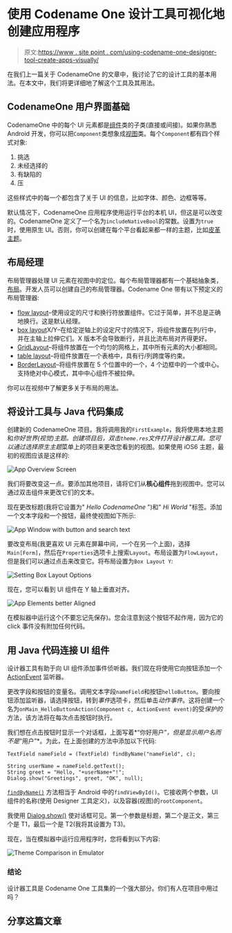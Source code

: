 # 使用 Codename One 设计工具可视化地创建应用程序

> 原文:[https://www . site point . com/using-codename-one-designer-tool-create-apps-visually/](https://www.sitepoint.com/using-codename-one-designer-tool-create-apps-visually/)

在我们上一篇关于 CodenameOne 的文章中，我讨论了它的设计工具的基本用法。在本文中，我们将更详细地了解这个工具及其用法。

## CodenameOne 用户界面基础

CodenameOne 中的每个 UI 元素都是[组件](https://codenameone.googlecode.com/svn/trunk/CodenameOne/javadoc/com/codename1/ui/Component.html)类的子类(直接或间接)。如果你熟悉 Android 开发，你可以把`Component`类想象成[视图](http://developer.android.com/reference/android/view/View.html)类。每个`Component`都有四个样式对象:

1.  挑选
2.  未经选择的
3.  有缺陷的
4.  压

这些样式中的每一个都包含了关于 UI 的信息，比如字体、颜色、边框等等。

默认情况下，CodenameOne 应用程序使用运行平台的本机 UI，但这是可以改变的。CodenameOne 定义了一个名为`includeNativeBool`的常数。设置为`true`时，使用原生 UI。否则，你可以创建在每个平台看起来都一样的主题，比如[皮革主题](http://codenameone.blogspot.com/2012/08/vegan-leather-coming-to-codename-one.html)。

## 布局经理

布局管理器处理 UI 元素在视图中的定位。每个布局管理器都有一个基础抽象类，[布局](https://codenameone.googlecode.com/svn/trunk/CodenameOne/javadoc/com/codename1/ui/layouts/Layout.html)。开发人员可以创建自己的布局管理器。Codename One 带有以下预定义的布局管理器:

*   [flow layout](https://codenameone.googlecode.com/svn/trunk/CodenameOne/javadoc/com/codename1/ui/layouts/FlowLayout.html)–使用设定的尺寸和换行符放置组件。它过于简单，并不总是正确地换行。这是默认经理。
*   [box layout](https://codenameone.googlecode.com/svn/trunk/CodenameOne/javadoc/com/codename1/ui/layouts/BoxLayout.html)X/Y–在给定逆轴上的设定尺寸的情况下，将组件放置在列/行中，并在主轴上拉伸它们。X 版本不会导致断行，并且比流布局对齐得更好。
*   [GridLayout](https://codenameone.googlecode.com/svn/trunk/CodenameOne/javadoc/com/codename1/ui/layouts/GridLayout.html)–将组件放置在一个均匀的网格上，其中所有元素的大小都相同。
*   [table layout](https://codenameone.googlecode.com/svn/trunk/CodenameOne/javadoc/com/codename1/ui/table/TableLayout.html)–将组件放置在一个表格中，具有行/列跨度等约束。
*   [BorderLayout](https://codenameone.googlecode.com/svn/trunk/CodenameOne/javadoc/com/codename1/ui/layouts/BorderLayout.html)–将组件放置在 5 个位置中的一个，4 个边框中的一个或中心。支持绝对中心模式，其中中心组件不被拉伸。

你可以在视频中了解更多关于布局的用法。

## 将设计工具与 Java 代码集成

创建新的 CodenameOne 项目。我将调用我的`FirstExample`，我将使用本地主题和*你好世界(视觉)*主题。创建项目后，双击`theme.res`文件打开设计器工具。您可以通过选择*原生主题*菜单上的项目来更改您看到的视图。如果使用 iOS6 主题，最初的视图应该是这样的:

![App Overview Screen](../Images/7718d8ee698aeda3aa158760a8912970.png)

我们将要改变这一点。要添加其他项目，请将它们从**核心组件**拖到视图中。您可以通过双击组件来更改它们的文本。

现在更改标题(我将它设置为" *Hello CodenameOne* ")和" *Hi World* "标签。添加一个文本字段和一个按钮，最终使视图如下所示:

![App Window with button and search text](../Images/4efde8f5e4ce619476f29c933be5651c.png)

要改变布局(我更喜欢 UI 元素在屏幕中间，一个在另一个上面)，选择`Main[Form]`，然后在`Properties`选项卡上搜索`Layout`。布局设置为`FlowLayout`，但是我们可以通过点击来改变它。将布局设置为`Box Layout Y`:

![Setting Box Layout Options](../Images/4f7024cbffa53e7eaaac1c17340c1cd5.png)

现在，您可以看到 UI 组件在 Y 轴上垂直对齐。

![App Elements better Aligned](../Images/2cd1bfa6584ca11198e67df7302c5fd3.png)

在模拟器中运行这个(不要忘记先保存)。您会注意到这个按钮不起作用，因为它的 click 事件没有附加任何代码。

## 用 Java 代码连接 UI 组件

设计器工具有助于向 UI 组件添加事件侦听器。我们现在将使用它向按钮添加一个 [ActionEvent](https://codenameone.googlecode.com/svn/trunk/CodenameOne/javadoc/com/codename1/ui/events/ActionEvent.html) 监听器。

更改字段和按钮的变量名。调用文本字段`nameField`和按钮`helloButton`。要向按钮添加监听器，请选择按钮，转到*事件*选项卡，然后单击*动作事件*。这将创建一个名为`onMain_HelloButtonAction(Component c, ActionEvent event)`的受*保护的*方法，该方法将在每次点击按钮时执行。

我们想在点击按钮时显示一个对话框，上面写着*“你好用户”*，但是显示用户名而不是*“用户”*。为此，在上面创建的方法中添加以下代码:

```
TextField nameField = (TextField) findByName("nameField", c);

String userName = nameField.getText();
String greet = "Hello, "+userName+"!";
Dialog.show("Greetings", greet, "OK", null);
```

[`findByName()`](https://codenameone.googlecode.com/svn/trunk/CodenameOne/javadoc/com/codename1/ui/util/UIBuilder.html#findByName) 方法相当于 Android 中的`findViewById()`。它接收两个参数，UI 组件的名称(使用 Designer 工具定义)，以及容器(视图)的`rootComponent`。

我使用 [Dialog.show()](https://codenameone.googlecode.com/svn/trunk/CodenameOne/javadoc/com/codename1/ui/Dialog.html#show) 使对话框可见。第一个参数是标题，第二个是正文，第三个是 T1，最后一个是 T2(我将其设置为 T3)。

现在，当在模拟器中运行应用程序时，您将看到以下内容:

![Theme Comparison in Emulator](../Images/7f78bcd17fe94093b85d537c7857ec37.png)

### 结论

设计器工具是 Codename One 工具集的一个强大部分。你们有人在项目中用过吗？

## 分享这篇文章